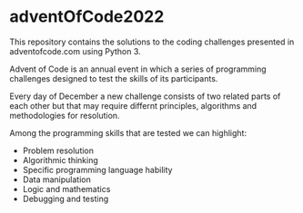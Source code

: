 # adventOfCode2022
This repository contains the solutions to the coding challenges presented in adventofcode.com using Python 3.

Advent of Code is an annual event in which a series of programming challenges designed to test the skills of its participants.

Every day of December a new challenge consists of two related parts of each other but that may require differnt principles, algorithms and methodologies for resolution.

Among the programming skills that are tested we can highlight:

- Problem resolution
- Algorithmic thinking
- Specific programming language hability
- Data manipulation
- Logic and mathematics
- Debugging and testing
